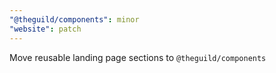 ```yaml
---
"@theguild/components": minor
"website": patch
---
```


Move reusable landing page sections to `@theguild/components`
